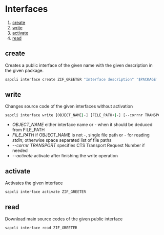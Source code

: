 # Interfaces

1. [create](#create)
2. [write](#write)
3. [activate](#activate)
4. [read](#read)

## create

Creates a public interface of the given name with the given
description in the given package.

```bash
sapcli interface create ZIF_GREETER "Interface description" '$PACKAGE'
```

## write

Changes source code of the given interfaces without activation

```bash
sapcli interface write [OBJECT_NAME|-] [FILE_PATH+|-] [--corrnr TRANSPORT] [--activate]
```

* _OBJECT\_NAME_ either interface name or - when it should be deduced from FILE\_PATH
* _FILE\_PATH_ if OBJECT\_NAME is not -, single file path or - for reading _stdin_; otherwise space separated list of file paths
* _--corrnr TRANSPORT_ specifies CTS Transport Request Number if needed
* _--activate_ activate after finishing the write operation

## activate

Activates the given interface

```bash
sapcli interface activate ZIF_GREETER
```

## read

Download main source codes of the given public interface

```bash
sapcli interface read ZIF_GREETER
```
